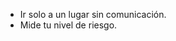 [Title]: # (QUE NO HACER)
[Order]: # (2)

* Ir solo a un lugar sin comunicación.
* Mide tu nivel de riesgo.
